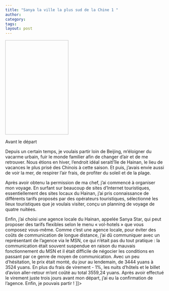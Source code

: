 ```yaml
---
title: "Sanya la ville la plus sud de la Chine 1 "
author:
category: 
tags: 
layout: post
---
```

<img height="300" width="200"></a>

Avant le départ

Depuis un certain temps, je voulais partir loin de Beijing, m’éloigner du vacarme urbain, fuir le monde familier afin de changer d’air et de me retrouver. Nous étions en hiver, l’endroit idéal seraitl’île de Hainan, le lieu de vacances le plus prisé des Chinois à cette saison. Et puis, j’avais envie aussi de voir la mer, de respirer l’air frais, de profiter du soleil et de la plage.

Après avoir obtenu la permission de ma chef, j’ai commencé à organiser mon voyage. En surfant sur beaucoup de sites d’Internet touristiques, essentiellement des sites locaux du Hainan, j’ai pris connaissance de différents tarifs proposés par des opérateurs touristiques, sélectionné les lieux touristiques que je voulais visiter, conçu un planning de voyage de quatre nuitées.

Enfin, j’ai choisi une agence locale du Hainan, appelée Sanya Star, qui peut proposer des tarifs flexibles selon le menu « vol-hotels » que vous composez vous-même. Comme c’est une agence locale, pour éviter des coûts de communication de longue distance, j’ai dû communiquer avec un représentant de l’agence via le MSN, ce qui n’était pas du tout pratique : la communication était souvent suspendue en raison du mauvais fonctionnement du MSN et il était difficile de négocier les conditions en passant par ce genre de moyen de communication. Avec un peu d’hésitation, le prix était monté, du jour au lendemain, de 3444 yuans à 3524 yuans. En plus du frais de virement - 1%, les nuits d’hôtels et le billet d’avion aller-retour m’ont coûté au total 3559,24 yuans. Après avoir effectué le virement juste trois jours avant mon départ, j’ai eu la confirmation de l’agence. Enfin, je pouvais partir ! ]]>

